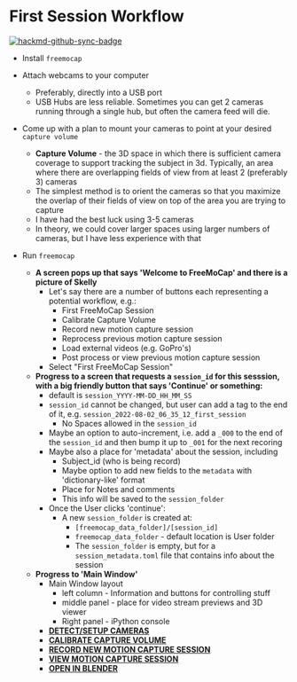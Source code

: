 # First Session Workflow

[![hackmd-github-sync-badge](https://hackmd.io/ARRw5t0bS8WcYqgRhHT_jQ/badge)](https://hackmd.io/ARRw5t0bS8WcYqgRhHT_jQ)


- Install `freemocap`
- Attach webcams to your computer
    - Preferably, directly into a USB port
    - USB Hubs are less reliable. Sometimes you can get 2 cameras running through a single hub, but often the camera feed will die. 
- Come up with a plan to mount your cameras to point at your desired `capture volume`
    - **Capture Volume** - the 3D space in which there is sufficient camera coverage to support tracking the subject in 3d. Typically, an area where there are overlapping fields of view from at least 2 (preferably 3) cameras
    - The simplest method is to orient the cameras so that you maximize the overlap of their fields of view on top of the area you are trying to capture
    - I have had the best luck using 3-5 cameras
    - In theory, we could cover larger spaces using larger numbers of cameras, but I have less experience with that
    
- Run `freemocap`
    - **A screen pops up that says 'Welcome to FreeMoCap' and there is a picture of Skelly**
        - Let's say there are a number of buttons each representing a potential workflow, e.g.:
            - First FreeMoCap Session
            - Calibrate Capture Volume
            - Record new motion capture session
            - Reprocess previous motion capture session
            - Load external videos (e.g. GoPro's)
            - Post process or view previous motion capture session
        - Select "First FreeMoCap Session"
    - **Progress to a screen that requests a `session_id` for this sesssion, with a big friendly button that says 'Continue' or something:**
        - default is `session_YYYY-MM-DD_HH_MM_SS`
        - `session_id` cannot be changed, but user can add a tag to the end of it, e.g. `session_2022-08-02_06_35_12_first_session`
            - No Spaces allowed in the `session_id`
        - Maybe an option to auto-increment, i.e. add a `_000` to the end of the `session_id` and then bump it up to `_001` for the next recoring
        - Maybe also a place for 'metadata' about the session, including
            - Subject_id (who is being record)
            - Maybe option to add new fields to the `metadata` with 'dictionary-like' format
            - Place for Notes and comments
            - This info will be saved to the `session_folder`
        - Once the User clicks 'continue':
            - A new `session_folder` is created at:
                - `[freemocap_data_folder]/[session_id]`
                - `freemocap_data_folder` - default location is User folder
                - The `session_folder` is empty, but for a `session_metadata.toml` file that contains info about the session
    - **Progress to 'Main Window'**
        - Main Window layout
            - left column - Information and buttons for controlling stuff
            - middle panel - place for video stream previews and 3D viewer
            - Right panel - iPython console
        - [**DETECT/SETUP CAMERAS**](/FQ3NEfdUQ06jyl8J5ocGPA)
        - [**CALIBRATE CAPTURE VOLUME**](/4KE_-oXvQguwAlOeZWwKuw)
        - [**RECORD NEW MOTION CAPTURE SESSION**](/QL6TBfapTZq8cwKNElkfMA)
        - [**VIEW MOTION CAPTURE SESSION**](/MfpVGoi7QP2tmcjtFzTkRQ)
        - [**OPEN IN BLENDER**](/gh15AplQTWqISuSsC2Qlpg)